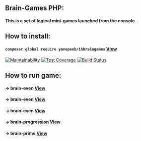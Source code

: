 ## Brain-Games PHP:
#### This is a set of logical mini-games launched from the console.
## **How to install:**
####  ```composer global require yanepenb/1hbraingames``` [View](https://asciinema.org/a/4HxdjQfGjvEIINpoyvUKTXKeh)

[![Maintainability](https://api.codeclimate.com/v1/badges/6469dd41999438719ea4/maintainability)](https://codeclimate.com/github/yanepenb/project-lvl1-s482/maintainability)
[![Test Coverage](https://api.codeclimate.com/v1/badges/6469dd41999438719ea4/test_coverage)](https://codeclimate.com/github/yanepenb/project-lvl1-s482/test_coverage)
[![Build Status](https://travis-ci.org/yanepenb/project-lvl1-s482.svg?branch=master)](https://travis-ci.org/yanepenb/project-lvl1-s482)

## **How to run game:**
#### -> **brain-even** [View](https://asciinema.org/a/0aylgdbA4vhvgEzVXGvxo8jX9)

#### -> **brain-even** [View](https://asciinema.org/a/dh50wZVDg7tGyKemd7yzkWZc7)

#### -> **brain-even** [View](https://asciinema.org/a/vww8CWdElqFS2zsxTjaaiB0Qq)

#### -> **brain-progression** [View](https://asciinema.org/a/WSdAz7vS7Rcl1f7RsmoEMvvMV)

#### -> **brain-prime** [View](https://asciinema.org/a/xAYsU8KnwqI39APnBnV7bHKeu)
